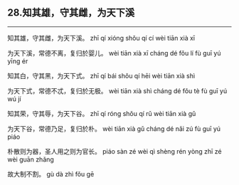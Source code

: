 ## 28.知其雄，守其雌，为天下溪
---


<ruby><rbc><rb> 知其雄，守其雌，为天下溪。 </rb></rbc>
  <rtc><rt>zhī qí xióng shǒu qí cí wèi tiān xià xī</rt></rtc>
</ruby>

<ruby><rbc><rb> 为天下溪，常德不离，复归於婴儿。 </rb></rbc>
  <rtc><rt>wèi tiān xià xī cháng dé fǒu lí fù guī yú yīng ér</rt></rtc>
</ruby>

<ruby><rbc><rb> 知其白，守其黑，为天下式。 </rb></rbc>
  <rtc><rt>zhī qí bái shǒu qí hēi wèi tiān xià shì</rt></rtc>
</ruby>

<ruby><rbc><rb> 为天下式，常德不忒，复归於无极。 </rb></rbc>
  <rtc><rt>wèi tiān xià shì cháng dé fǒu tè fù guī yú wú jí</rt></rtc>
</ruby>

<ruby><rbc><rb> 知其荣，守其辱，为天下谷。 </rb></rbc>
  <rtc><rt>zhī qí róng shǒu qí rǔ wèi tiān xià gǔ</rt></rtc>
</ruby>

<ruby><rbc><rb> 为天下谷，常德乃足，复归於朴。 </rb></rbc>
  <rtc><rt>wèi tiān xià gǔ cháng dé nǎi zú fù guī yú piáo</rt></rtc>
</ruby>

<ruby><rbc><rb> 朴散则为器，圣人用之则为官长。 </rb></rbc>
  <rtc><rt>piáo sàn zé wèi qì shèng rén yòng zhī zé wèi guān zhǎng</rt></rtc>
</ruby>

<ruby><rbc><rb> 故大制不割。 </rb></rbc>
  <rtc><rt>gù dà zhì fǒu gē</rt></rtc>
</ruby>

<ruby><rbc><rb>   </rb></rbc>
  <rtc><rt> </rt></rtc>
</ruby>

